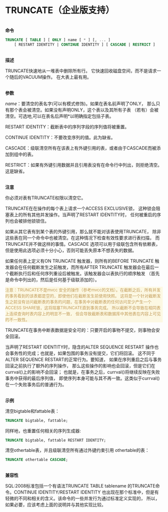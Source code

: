 # TRUNCATE（企业版支持）
<br/>**命令**
```SQL
TRUNCATE [ TABLE ] [ ONLY ] name [ * ] [, ... ]
    [ RESTART IDENTITY | CONTINUE IDENTITY ] [ CASCADE | RESTRICT ]
```
<br/>**描述**

TRUNCATE快速地从一堆表中删除所有行。<!--它和在每个表上进行无条件的 DELETE有同样的效果，不过因为它不做表扫描，因而快得多。另外，--> 它快速回收磁盘空间，而不是请求一个随后的VACUUM操作。 在大表上最有用。

<br/>**参数**

*name*：要清空的表名字(可以有模式修饰)。如果在表名前声明了ONLY， 那么只有那个表会被清空。如果没有声明ONLY，这个表以及其所有子表 （若有）会被清空。可选地,可以在表名后声明*以明确指定包括子表。

RESTART IDENTITY：截断表中的序列字段的序列值将被重置。

CONTINUE IDENTITY：不要改变序列的值。此为缺省。

CASCADE：级联清空所有在该表上有外键引用的表，或者由于CASCADE而被添加到组中的表。

RESTRICT：如果有外键引用数据并且引用表没有在命令行中列出，则拒绝清空。这是缺省。

<br/>**注意**

你必须对表有TRUNCATE权限以清空它。

TRUNCATE在在操作的每个表上请求一个ACCESS EXCLUSIVE锁， 这种锁会阻塞表上的所有其他并发操作。当声明了RESTART IDENTITY时， 任何被重启的序列也会被排他锁锁住。<!--如果需要对一个表并发访问， 那么应该使用DELETE命令。-->

如果从其它表有到某个表的外键引用，那么就不能对该表使用TRUNCATE， 除非这些表在同一个命令中也被清空。在这种情况下检查有效性要求进行表扫描， 而TRUNCATE并不做这样的事情。CASCADE 选项可以用于级联包含所有依赖表，但是使用此选项必须十分小心，否则可能丢失原本不想丢失的数据。

<!--TRUNCATE不会触发任何在该表上的ON DELETE触发器。 但它会触发ON TRUNCATE触发器。-->如果任何表上定义有ON TRUNCATE 触发器，则所有的BEFORE TRUNCATE 触发器会在任何截断发生之前触发，而所有AFTER TRUNCATE 触发器会在最后一个截断执行后和任何序列重设后被触发。该触发器会以表执行的顺序触发 （首先是命令中列出的，然后是任何基于级联添加的）。

<p style="color: #c09853;background: #fcf8e3 none repeat scroll 0% 0%; font-size:13px;" >注意：TRUNCATE不是mvcc 安全的操作（参考mvcc的文档）。在截断之后，所有并发的事务看到的该表都是空的，即使他们在截断发生前使用快照。 这将是一个针对截断发生之前没有访问截断表的事务的问题，在事务中对截断表的任何访问至少产生一个 ACCESS SHARE锁，这将阻塞TRUNCATE直到事务完成。 所以截断不会导致在相同表上连续查询时表内容上的明显不一致， 但会导致截断表和数据库中其他表在内容上可见的不一致性。</p>

TRUNCATE在事务中断表数据是安全可的：只要开启的事物不提交，则事物会安全回滚。

当声明了RESTART IDENTITY时，隐含的ALTER SEQUENCE RESTART 操作也会事务性的完成；也就是，如果包围的事务没有提交，它们将回滚。 这不同于ALTER SEQUENCE RESTART的正常行为。要知道， 如果在序列重启之后与事务回滚之前执行了额外的序列操作， 那么这些操作的影响也会回滚，但是它们在currval()上的影响不会回滚； 也就是，在事务之后，currval()将继续反映在失败事务中获得的最后序列值， 即使序列本身可能与其不再一致。这类似于currval()在一个失败事务后的普通行为。

<br/>**示例**

清空bigtable和fattable表：
```SQL
TRUNCATE bigtable, fattable;
```
同样地，也重置任何相关的序列生成器:
```SQL
TRUNCATE bigtable, fattable RESTART IDENTITY;
```
清空othertable表，并且级联清空所有通过外键约束引用 othertable的表：
```SQL
TRUNCATE othertable CASCADE;
```
<br/>**兼容性**

SQL:2008标准包括一个有语法TRUNCATE TABLE tablename 的TRUNCATE命令。CONTINUE IDENTITY/RESTART IDENTITY 也出现在那个标准中，但是有轻微的不同和相关的含义。该命令的一些并发行为通过标准定义实现的， 所以，如果必要，应该考虑上面的说明并与其他实现比较。